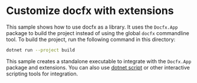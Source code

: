 # Customize docfx with extensions

This sample shows how to use docfx as a library. It uses the `Docfx.App` package to build the project instead of using the global `docfx` commandline tool. To build the project, run the following command in this directory:

```bash
dotnet run --project build
```

This sample creates a standalone executable to integrate with the `Docfx.App` package and extensions. You can also use [dotnet script](https://github.com/dotnet-script/dotnet-script#installing) or other interactive scripting tools for integration.
